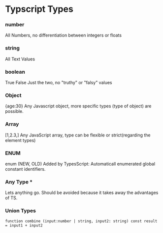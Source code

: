 # Typscript Types

### number
All Numbers, no differentiation between integers or floats

### string
All Text Values

### boolean
True False
Just the two, no "truthy" or "falsy" values

### Object
{age:30} 
Any Javascript object, more specific types (type of object) are possible. 

### Array 
[1,2.3,]
Any JavaScript array, type can be flexible or strict(regarding the element types)

### ENUM
enum (NEW, OLD)
Added by TypesScript: Automaticall enumerated global constant identifiers.

### Any Type *
Lets anything go. Should be avoided because it takes away the advantages of TS. 

### Union Types

`function combine (input:number | string, input2: string)
    const result = input1 + input2
`